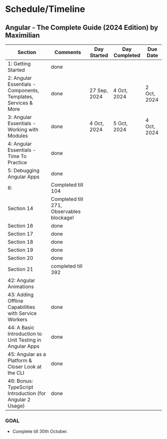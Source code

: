 # Schedule/Timeline

## Angular - The Complete Guide (2024 Edition) by Maximilian


| Section  | Comments | Day Started | Day Completed | Due Date
| ------------- | ------------- | ------------- | ------------- | ------------- |
| 1: Getting Started  | done  |
| 2: Angular Essentials - Components, Templates, Services & More  | done | 27 Sep, 2024 | 4 Oct, 2024 | 2 Oct, 2024
| 3: Angular Essentials - Working with Modules  |  done  | 4 Oct, 2024 | 5 Oct, 2024 | 4 Oct, 2024
| 4: Angular Essentials - Time To Practice  |   done |
| 5: Debugging Angular Apps | done |
| 6: | Completed till 104 |
| Section 14 | Completed till 271, Observables blockage! |
| Section 16 | done |
| Section 17 | done |
| Section 18 | done |
| Section 19 | done |
| Section 20 | done |
| Section 21 | completed till 392 |
| 42: Angular Animations | 
| 43: Adding Offline Capabilities with Service Workers | done
| 44: A Basic Introduction to Unit Testing in Angular Apps | done |
| 45: Angular as a Platform & Closer Look at the CLI | done |
| 46: Bonus: TypeScript Introduction (for Angular 2 Usage) | done |

### GOAL
- Complete till 30th October.